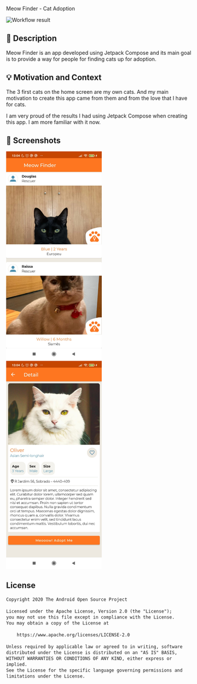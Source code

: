 Meow Finder - Cat Adoption

<!--- Replace <OWNER> with your Github Username and <REPOSITORY> with the name of your repository. -->
<!--- You can find both of these in the url bar when you open your repository in github. -->
![Workflow result](https://github.com/douglasramalho/meow-finder-cat-adoption/workflows/Check/badge.svg)


## :scroll: Description
Meow Finder is an app developed using Jetpack Compose and its main goal is to provide a way for people for finding cats up for adoption.


## :bulb: Motivation and Context
<!--- Optionally point readers to interesting parts of your submission. -->
<!--- What are you especially proud of? -->
The 3 first cats on the home screen are my own cats. And my main motivation to create this app came from them and from the love that I have for cats.

I am very proud of the results I had using Jetpack Compose when creating this app. I am more familiar with it now.


## :camera_flash: Screenshots
<!-- You can add more screenshots here if you like -->
<img src="/results/screenshot_1.png" width="260">&emsp;<img src="/results/screenshot_2.png" width="260">

## License
```
Copyright 2020 The Android Open Source Project

Licensed under the Apache License, Version 2.0 (the "License");
you may not use this file except in compliance with the License.
You may obtain a copy of the License at

    https://www.apache.org/licenses/LICENSE-2.0

Unless required by applicable law or agreed to in writing, software
distributed under the License is distributed on an "AS IS" BASIS,
WITHOUT WARRANTIES OR CONDITIONS OF ANY KIND, either express or implied.
See the License for the specific language governing permissions and
limitations under the License.
```